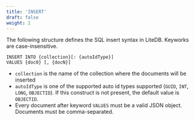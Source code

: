 ```yaml
---
title: 'INSERT'
draft: false
weight: 2
---
```


The following structure defines the SQL insert syntax in LiteDB. Keyworks are case-insensitive.

```
INSERT INTO {collection}[: {autoIdType}]
VALUES {doc0} [, {docN}]
 ```
 
- `collection` is the name of the collection where the documents will be inserted
- `autoIdType` is one of the supported auto id types supported (`GUID`, `INT`, `LONG`, `OBJECTID`). If this construct is not present, the default value is `OBJECTID`.
- Every document after keyword `VALUES` must be a valid JSON object. Documents must be comma-separated. 
